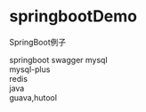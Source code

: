 # springbootDemo
SpringBoot例子

springboot
swagger
mysql  
mysql-plus  
redis  
java  
guava,hutool


